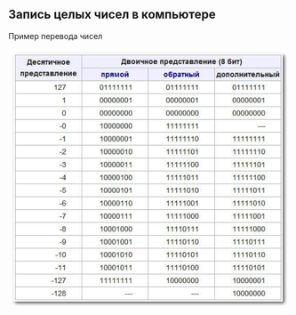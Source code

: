 ## Запись целых чисел в компьютере

Пример перевода чисел

![прямойобратныйдополнительный](../img/nums.jpg)
